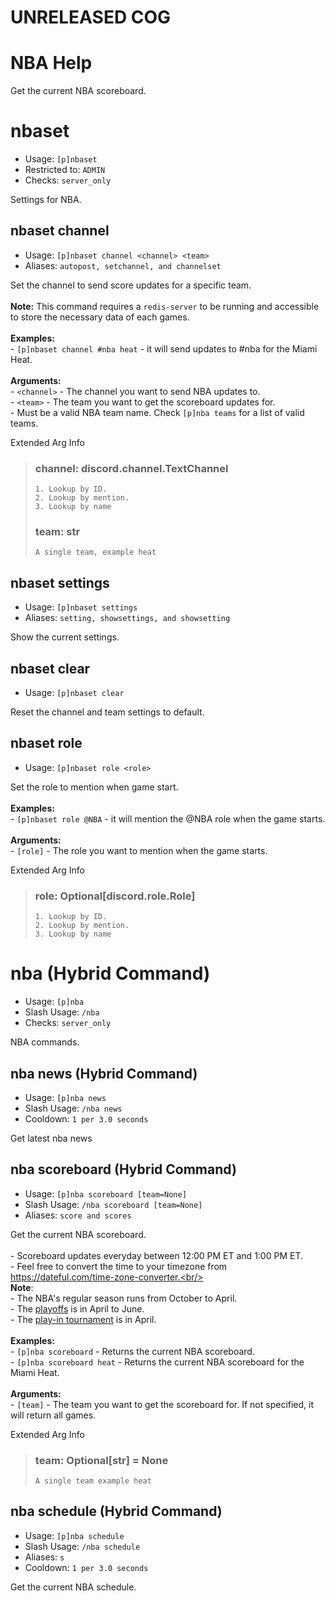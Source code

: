 # UNRELEASED COG
# NBA Help

Get the current NBA scoreboard.

# nbaset
 - Usage: `[p]nbaset`
 - Restricted to: `ADMIN`
 - Checks: `server_only`

Settings for NBA.

## nbaset channel
 - Usage: `[p]nbaset channel <channel> <team>`
 - Aliases: `autopost, setchannel, and channelset`

Set the channel to send score updates for a specific team.<br/><br/>**Note:** This command requires a ``redis-server`` to be running and accessible to store the necessary data of each games.<br/><br/>**Examples:**<br/>- `[p]nbaset channel #nba heat` - it will send updates to #nba for the Miami Heat.<br/><br/>**Arguments:**<br/>- `<channel>` - The channel you want to send NBA updates to.<br/>- `<team>` - The team you want to get the scoreboard updates for.<br/>    - Must be a valid NBA team name. Check `[p]nba teams` for a list of valid teams.

Extended Arg Info
> ### channel: discord.channel.TextChannel
> 
> 
>     1. Lookup by ID.
>     2. Lookup by mention.
>     3. Lookup by name
> 
>     
> ### team: str
> ```
> A single team, example heat
> ```
## nbaset settings
 - Usage: `[p]nbaset settings`
 - Aliases: `setting, showsettings, and showsetting`

Show the current settings.

## nbaset clear
 - Usage: `[p]nbaset clear`

Reset the channel and team settings to default.

## nbaset role
 - Usage: `[p]nbaset role <role>`

Set the role to mention when game start.<br/><br/>**Examples:**<br/>- `[p]nbaset role @NBA` - it will mention the @NBA role when the game starts.<br/><br/>**Arguments:**<br/>- `[role]` - The role you want to mention when the game starts.

Extended Arg Info
> ### role: Optional[discord.role.Role]
> 
> 
>     1. Lookup by ID.
>     2. Lookup by mention.
>     3. Lookup by name
> 
>     
# nba (Hybrid Command)
 - Usage: `[p]nba`
 - Slash Usage: `/nba`
 - Checks: `server_only`

NBA commands.

## nba news (Hybrid Command)
 - Usage: `[p]nba news`
 - Slash Usage: `/nba news`
 - Cooldown: `1 per 3.0 seconds`

Get latest nba news

## nba scoreboard (Hybrid Command)
 - Usage: `[p]nba scoreboard [team=None]`
 - Slash Usage: `/nba scoreboard [team=None]`
 - Aliases: `score and scores`

Get the current NBA scoreboard.<br/><br/>- Scoreboard updates everyday between 12:00 PM ET and 1:00 PM ET.<br/>    - Feel free to convert the time to your timezone from https://dateful.com/time-zone-converter.<br/><br/>**Note**:<br/>- The NBA's regular season runs from October to April.<br/>- The [playoffs](https://www.nba.com/playoffs) is in April to June.<br/>- The [play-in tournament](https://www.nba.com/play-in-tournament) is in April.<br/><br/>**Examples:**<br/>- `[p]nba scoreboard` - Returns the current NBA scoreboard.<br/>- `[p]nba scoreboard heat` - Returns the current NBA scoreboard for the Miami Heat.<br/><br/>**Arguments:**<br/>- `[team]` - The team you want to get the scoreboard for. If not specified, it will return all games.

Extended Arg Info
> ### team: Optional[str] = None
> ```
> A single team example heat
> ```
## nba schedule (Hybrid Command)
 - Usage: `[p]nba schedule`
 - Slash Usage: `/nba schedule`
 - Aliases: `s`
 - Cooldown: `1 per 3.0 seconds`

Get the current NBA schedule.

